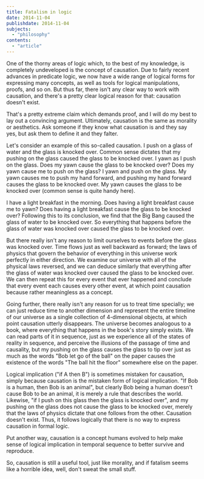 ```yaml
---
title: Fatalism in logic
date: 2014-11-04
publishdate: 2014-11-04
subjects:
  - "philosophy"
contents:
  - "article"
---
```


One of the thorny areas of logic which, to the best of my knowledge, is
completely undeveloped is the concept of causation.  Due to fairly recent
advances in predicate logic, we now have a wide range of logical forms for
expressing many concepts, as well as tools for logical manipulations, proofs,
and so on.  But thus far, there isn't any clear way to work with causation, and
there's a pretty clear logical reason for that: causation doesn't exist.

That's a pretty extreme claim which demands proof, and I will do my best to lay
out a convincing argument.  Ultimately, causation is the same as morality or
aesthetics.  Ask someone if they know what causation is and they say yes, but
ask them to define it and they falter.

Let's consider an example of this so-called causation.  I push on a glass of
water and the glass is knocked over.  Common sense dictates that my pushing on
the glass caused the glass to be knocked over.  I yawn as I push on the glass.
Does my yawn cause the glass to be knocked over?  Does my yawn cause me to push
on the glass?  I yawn and push on the glass.  My yawn causes me to push my hand
forward, and pushing my hand forward causes the glass to be knocked over.  My
yawn causes the glass to be knocked over (common sense is quite handy here).

I have a light breakfast in the morning.  Does having a light breakfast cause me
to yawn?  Does having a light breakfast cause the glass to be knocked over?
Following this to its conclusion, we find that the Big Bang caused the glass of
water to be knocked over.  So everything that happens before the glass of water
was knocked over caused the glass to be knocked over.

But there really isn't any reason to limit ourselves to events before the glass
was knocked over.  Time flows just as well backward as forward; the laws of
physics that govern the behavior of everything in this universe work perfectly
in either direction.  We examine our universe with all of the physical laws
reversed, and we can deduce similarly that everything after the glass of water
was knocked over caused the glass to be knocked over.  We can then repeat this
for every event that ever happened and conclude that every event each causes
every other event, at which point causation because rather meaningless as
a concept.

Going further, there really isn't any reason for us to treat time specially; we
can just reduce time to another dimension and represent the entire timeline of
our universe as a single collection of 4-dimensional objects, at which point
causation utterly disappears.  The universe becomes analogous to a book, where
everything that happens in the book's story simply exists.  We can read parts of
it in sequence, just as we experience all of the states of reality in sequence,
and perceive the illusions of the passage of time and causality, but my pushing
on the glass causes the glass to tip over just as much as the words "Bob let go
of the ball" on the paper causes the existence of the words "The ball hit the
floor" somewhere else on the paper.

Logical implication ("if A then B") is sometimes mistaken for causation, simply
because causation is the mistaken form of logical implication.  "If Bob is
a human, then Bob is an animal", but clearly Bob being a human doesn't cause Bob
to be an animal, it is merely a rule that describes the world.  Likewise, "if
I push on this glass then the glass is knocked over", and my pushing on the
glass does not cause the glass to be knocked over, merely that the laws of
physics dictate that one follows from the other.  Causation doesn't exist.
Thus, it follows logically that there is no way to express causation in formal
logic.

Put another way, causation is a concept humans evolved to help make sense of
logical implication in temporal sequence to better survive and reproduce.

So, causation is still a useful tool, just like morality, and if
fatalism seems like a horrible idea, well, don't sweat the small stuff.
